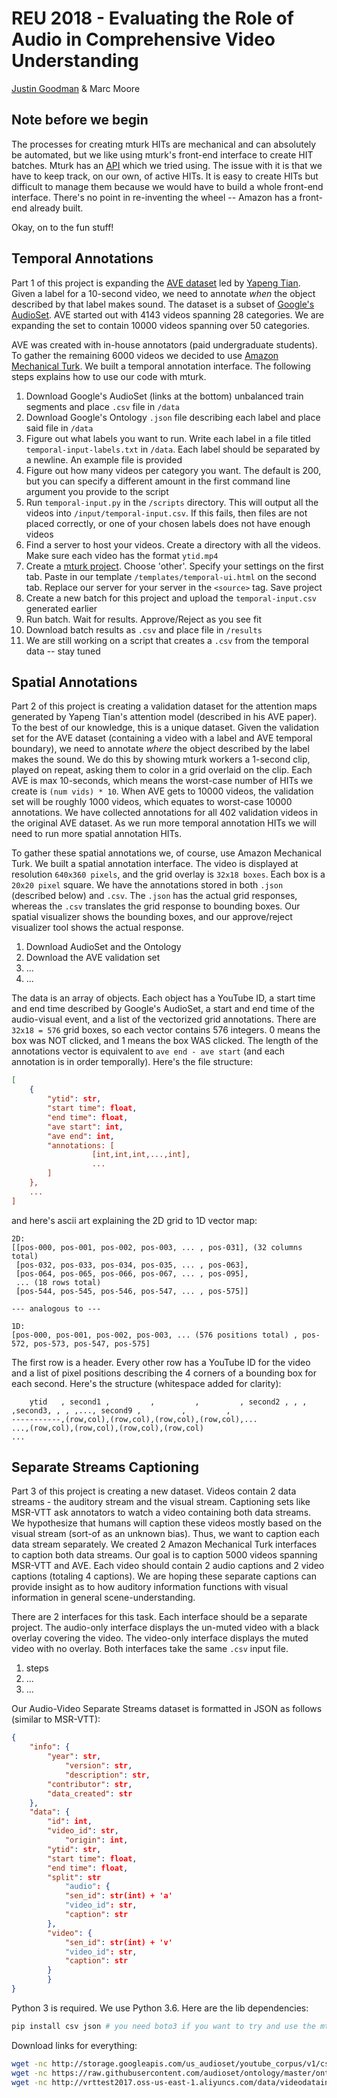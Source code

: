 # REU 2018 - Evaluating the Role of Audio in Comprehensive Video Understanding
[Justin Goodman](https://terpconnect.umd.edu/~jugoodma) & Marc Moore

## Note before we begin
The processes for creating mturk HITs are mechanical and can absolutely be automated, but we like using mturk's front-end interface to create HIT batches. Mturk has an [API](https://docs.aws.amazon.com/AWSMechTurk/latest/AWSMturkAPI/Welcome.html) which we tried using. The issue with it is that we have to keep track, on our own, of active HITs. It is easy to create HITs but difficult to manage them because we would have to build a whole front-end interface. There's no point in re-inventing the wheel -- Amazon has a front-end already built.

Okay, on to the fun stuff!

## Temporal Annotations
Part 1 of this project is expanding the [AVE dataset](https://sites.google.com/view/audiovisualresearch) led by [Yapeng Tian](http://yapengtian.org/). Given a label for a 10-second video, we need to annotate _when_ the object described by that label makes sound. The dataset is a subset of [Google's AudioSet](https://research.google.com/audioset/download.html). AVE started out with 4143 videos spanning 28 categories. We are expanding the set to contain 10000 videos spanning over 50 categories.

AVE was created with in-house annotators (paid undergraduate students). To gather the remaining 6000 videos we decided to use [Amazon Mechanical Turk](https://www.mturk.com). We built a temporal annotation interface. The following steps explains how to use our code with mturk.

1. Download Google's AudioSet (links at the bottom) unbalanced train segments and place `.csv` file in `/data`
1. Download Google's Ontology `.json` file describing each label and place said file in `/data`
1. Figure out what labels you want to run. Write each label in a file titled `temporal-input-labels.txt` in `/data`. Each label should be separated by a newline. An example file is provided
1. Figure out how many videos per category you want. The default is 200, but you can specify a different amount in the first command line argument you provide to the script
1. Run `temporal-input.py` in the `/scripts` directory. This will output all the videos into `/input/temporal-input.csv`. If this fails, then files are not placed correctly, or one of your chosen labels does not have enough videos
1. Find a server to host your videos. Create a directory with all the videos. Make sure each video has the format `ytid.mp4`
1. Create a [mturk project](https://www.requester.mturk.com/create). Choose 'other'. Specify your settings on the first tab. Paste in our template `/templates/temporal-ui.html` on the second tab. Replace our server for your server in the `<source>` tag. Save project
1. Create a new batch for this project and upload the `temporal-input.csv` generated earlier
1. Run batch. Wait for results. Approve/Reject as you see fit
1. Download batch results as `.csv` and place file in `/results`
1. We are still working on a script that creates a `.csv` from the temporal data -- stay tuned

## Spatial Annotations
Part 2 of this project is creating a validation dataset for the attention maps generated by Yapeng Tian's attention model (described in his AVE paper). To the best of our knowledge, this is a unique dataset. Given the validation set for the AVE dataset (containing a video with a label and AVE temporal boundary), we need to annotate _where_ the object described by the label makes the sound. We do this by showing mturk workers a 1-second clip, played on repeat, asking them to color in a grid overlaid on the clip. Each AVE is max 10-seconds, which means the worst-case number of HITs we create is `(num vids) * 10`. When AVE gets to 10000 videos, the validation set will be roughly 1000 videos, which equates to worst-case 10000 annotations. We have collected annotations for all 402 validation videos in the original AVE dataset. As we run more temporal annotation HITs we will need to run more spatial annotation HITs.

To gather these spatial annotations we, of course, use Amazon Mechanical Turk. We built a spatial annotation interface. The video is displayed at resolution `640x360 pixels`, and the grid overlay is `32x18 boxes`. Each box is a `20x20 pixel` square. We have the annotations stored in both `.json` (described below) and `.csv`. The `.json` has the actual grid responses, whereas the `.csv` translates the grid response to bounding boxes. Our spatial visualizer shows the bounding boxes, and our approve/reject visualizer tool shows the actual response.

1. Download AudioSet and the Ontology
1. Download the AVE validation set
1. ...
1. ...

The data is an array of objects. Each object has a YouTube ID, a start time and end time described by Google's AudioSet, a start and end time of the audio-visual event, and a list of the vectorized grid annotations. There are `32x18 = 576` grid boxes, so each vector contains 576 integers. 0 means the box was NOT clicked, and 1 means the box WAS clicked. The length of the annotations vector is equivalent to `ave end - ave start` (and each annotation is in order temporally). Here's the file structure:
```json
[
	{
		"ytid": str,
		"start time": float,
		"end time": float,
		"ave start": int,
		"ave end": int,
		"annotations: [
			      [int,int,int,...,int],
			      ...
		]
	},
	...
]
```
and here's ascii art explaining the 2D grid to 1D vector map:
```text
2D:
[[pos-000, pos-001, pos-002, pos-003, ... , pos-031], (32 columns total)
 [pos-032, pos-033, pos-034, pos-035, ... , pos-063],
 [pos-064, pos-065, pos-066, pos-067, ... , pos-095],
 ... (18 rows total)
 [pos-544, pos-545, pos-546, pos-547, ... , pos-575]]

--- analogous to ---

1D:
[pos-000, pos-001, pos-002, pos-003, ... (576 positions total) , pos-572, pos-573, pos-547, pos-575]
```

The first row is a header. Every other row has a YouTube ID for the video and a list of pixel positions describing the 4 corners of a bounding box for each second. Here's the structure (whitespace added for clarity):
```csv
    ytid   , second1 ,         ,         ,         , second2 , , , ,second3, , , ,..., second9 ,         ,         ,
-----------,(row,col),(row,col),(row,col),(row,col),...                           ...,(row,col),(row,col),(row,col),(row,col)
...
```

## Separate Streams Captioning
Part 3 of this project is creating a new dataset. Videos contain 2 data streams - the auditory stream and the visual stream. Captioning sets like MSR-VTT ask annotators to watch a video containing both data streams. We hypothesize that humans will caption these videos mostly based on the visual stream (sort-of as an unknown bias). Thus, we want to caption each data stream separately. We created 2 Amazon Mechanical Turk interfaces to caption both data streams. Our goal is to caption 5000 videos spanning MSR-VTT and AVE. Each video should contain 2 audio captions and 2 video captions (totaling 4 captions). We are hoping these separate captions can provide insight as to how auditory information functions with visual information in general scene-understanding.

There are 2 interfaces for this task. Each interface should be a separate project. The audio-only interface displays the un-muted video with a black overlay covering the video. The video-only interface displays the muted video with no overlay. Both interfaces take the same `.csv` input file.

1. steps
1. ...
1. ...

Our Audio-Video Separate Streams dataset is formatted in JSON as follows (similar to MSR-VTT):
```json
{
	"info": {
		"year": str,
	        "version": str,
	        "description": str,
		"contributor": str,
		"data_created": str
	},
	"data": {
		"id": int,
		"video_id": str,
	        "origin": int,
		"ytid": str,
		"start time": float,
		"end time": float,
		"split": str
	        "audio": {
			"sen_id": str(int) + 'a'
			"video_id": str,
			"caption": str
		},
		"video": {
			"sen_id": str(int) + 'v'
			"video_id": str,
			"caption": str
		}
    	}
}
```

Python 3 is required. We use Python 3.6. Here are the lib dependencies:
```bash
pip install csv json # you need boto3 if you want to try and use the mturk api
```

Download links for everything:
```bash
wget -nc http://storage.googleapis.com/us_audioset/youtube_corpus/v1/csv/unbalanced_train_segments.csv
wget -nc https://raw.githubusercontent.com/audioset/ontology/master/ontology.json
wget -nc http://vrttest2017.oss-us-east-1.aliyuncs.com/data/videodatainfo_2017.json
```
